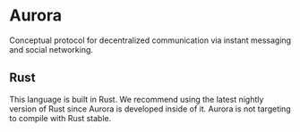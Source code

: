# Aurora

Conceptual protocol for decentralized communication via instant messaging and social networking.

## Rust

This language is built in Rust. We recommend using the latest nightly version of Rust
since Aurora is developed inside of it. Aurora is not targeting to compile with Rust stable.
